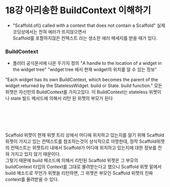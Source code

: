 [comment]: <> (코딩세프 플러터 강의 순한맛 시즌1 18강 아리송한 BuildContext 이해하기)

# 18강 아리송한 BuildContext 이해하기


- "Scaffold.of() called with a context that does not contain a Scaffold"
실제 코딩상에서는 전혀 에러가 뜨지않으면서 <br>
Scaffold를 포함하지않은 컨텍스트 라는 생소한 에러 메세지를 받을 때가 있다.


### BuildContext
- 플러터 공식문서에 나온 두가지 정의
"A handle to the location of a widget in the widget tree"
"widget tree 에서 현재 widget의 위치를 알 수 있는 정보"


"Each widget has its own BuildContext, which becomes the parent of the widget returned by the StatelessWidget. build or State. build function."
모든 위젯은 자신만의 BuildContext를 가지고있다.
이 BuildContext는 stateless 위젯이나 state 빌드 메서드에 의해서 리턴 된 위젯의 부모가 된다

<br><br><br><br>

Scaffold 위젯이 현재 위젯 트리 상에서 어디에 위치하고 있는지를 알기 위해 Scaffold 위젯이 가지고 있는 컨텍스트를 참조하는것이 상식적으로 마땅한데, 정작 Scaffold위젯의 컨텍스트는 위젯트리 내에서 Scaffold가 어디에 위치하고 있는지에 대한 정보를 전혀 가지고 있지 않기 때문이다.<br>
그렇기 때문에 build 메소드에 의해서 리턴된 Scaffold 위젯은 그 부모의 buildContext 타입의 Context를 그대로 물려받는다고 했으니 Scaffold 위젯 밑에서 build 메소드로 무언가 위젯을 리턴하면, 그 위젯은 부모인 Scaffold 위젯의 진짜 context를 물려받을 수 있다.
